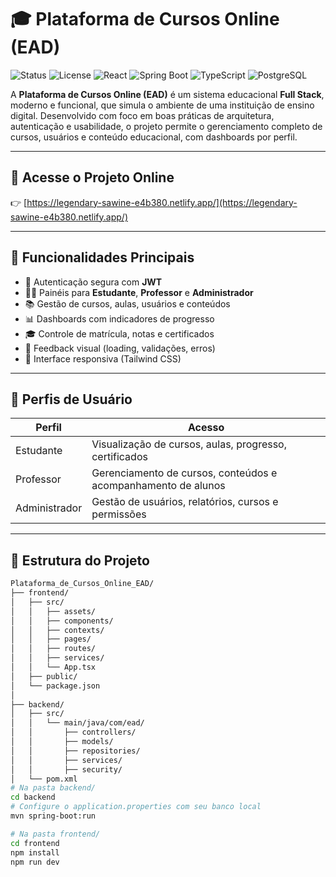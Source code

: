 # 🎓 Plataforma de Cursos Online (EAD)

![Status](https://img.shields.io/badge/status-online-brightgreen)
![License](https://img.shields.io/badge/license-MIT-blue)
![React](https://img.shields.io/badge/frontend-React.js-blue)
![Spring Boot](https://img.shields.io/badge/backend-Spring%20Boot-yellowgreen)
![TypeScript](https://img.shields.io/badge/language-TypeScript-blue)
![PostgreSQL](https://img.shields.io/badge/database-PostgreSQL-blueviolet)

A **Plataforma de Cursos Online (EAD)** é um sistema educacional **Full Stack**, moderno e funcional, que simula o ambiente de uma instituição de ensino digital. Desenvolvido com foco em boas práticas de arquitetura, autenticação e usabilidade, o projeto permite o gerenciamento completo de cursos, usuários e conteúdo educacional, com dashboards por perfil.

---

## 🔗 Acesse o Projeto Online

👉 [https://legendary-sawine-e4b380.netlify.app/](https://legendary-sawine-e4b380.netlify.app/)

---

## 🚀 Funcionalidades Principais

- 🔐 Autenticação segura com **JWT**
- 🧑‍🏫 Painéis para **Estudante**, **Professor** e **Administrador**
- 📚 Gestão de cursos, aulas, usuários e conteúdos
- 📊 Dashboards com indicadores de progresso
- 🎓 Controle de matrícula, notas e certificados
- 💬 Feedback visual (loading, validações, erros)
- 📱 Interface responsiva (Tailwind CSS)

---

## 👥 Perfis de Usuário

| Perfil         | Acesso                                                                 |
|----------------|------------------------------------------------------------------------|
| Estudante      | Visualização de cursos, aulas, progresso, certificados                 |
| Professor      | Gerenciamento de cursos, conteúdos e acompanhamento de alunos          |
| Administrador  | Gestão de usuários, relatórios, cursos e permissões                    |

---

## 🧱 Estrutura do Projeto

```bash
Plataforma_de_Cursos_Online_EAD/
├── frontend/
│   ├── src/
│   │   ├── assets/
│   │   ├── components/
│   │   ├── contexts/
│   │   ├── pages/
│   │   ├── routes/
│   │   ├── services/
│   │   └── App.tsx
│   ├── public/
│   └── package.json
│
├── backend/
│   ├── src/
│   │   └── main/java/com/ead/
│   │       ├── controllers/
│   │       ├── models/
│   │       ├── repositories/
│   │       ├── services/
│   │       ├── security/
│   └── pom.xml
# Na pasta backend/
cd backend
# Configure o application.properties com seu banco local
mvn spring-boot:run

# Na pasta frontend/
cd frontend
npm install
npm run dev
